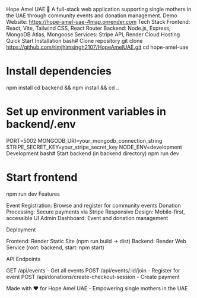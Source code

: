 Hope Amel UAE 🌟
A full-stack web application supporting single mothers in the UAE through community events and donation management.
Demo
Website: https://hope-amel-uae-4map.onrender.com
Tech Stack
Frontend: React, Vite, Tailwind CSS, React Router
Backend: Node.js, Express, MongoDB Atlas, Mongoose
Services: Stripe API, Render Cloud Hosting
Quick Start
Installation
bash# Clone repository
git clone https://github.com/rimjhimsingh2107/HopeAmelUAE.git
cd hope-amel-uae

# Install dependencies
npm install
cd backend && npm install && cd ..

# Set up environment variables in backend/.env
PORT=5002
MONGODB_URI=your_mongodb_connection_string
STRIPE_SECRET_KEY=your_stripe_secret_key
NODE_ENV=development
Development
bash# Start backend (in backend directory)
npm run dev

# Start frontend  
npm run dev
Features

Event Registration: Browse and register for community events
Donation Processing: Secure payments via Stripe
Responsive Design: Mobile-first, accessible UI
Admin Dashboard: Event and donation management

 Deployment

Frontend: Render Static Site (npm run build → dist)
Backend: Render Web Service (root: backend, start: npm start)

 API Endpoints

GET /api/events - Get all events
POST /api/events/:id/join - Register for event
POST /api/donations/create-checkout-session - Create payment


Made with ❤️ for Hope Amel UAE - Empowering single mothers in the UAE
